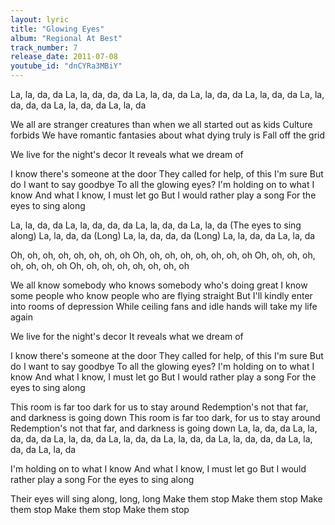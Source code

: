 ```yaml
---
layout: lyric
title: "Glowing Eyes"
album: "Regional At Best"
track_number: 7
release_date: 2011-07-08
youtube_id: "dnCYRa3MBiY"
---
```


La, la, da, da
La, la, da, da, da
La, la, da, da
La, la, da, da
La, la, da, da
La, la, da, da, da
La, la, da, da
La, la, da

We all are stranger creatures than when we all started out as kids
Culture forbids
We have romantic fantasies about what dying truly is
Fall off the grid

We live for the night's decor
It reveals what we dream of

I know there's someone at the door
They called for help, of this I'm sure
But do I want to say goodbye
To all the glowing eyes?
I'm holding on to what I know
And what I know, I must let go
But I would rather play a song
For the eyes to sing along

La, la, da, da
La, la, da, da, da
La, la, da, da
La, la, da (The eyes to sing along)
La, la, da, da (Long)
La, la, da, da, da (Long)
La, la, da, da
La, la, da

Oh, oh, oh, oh, oh, oh, oh, oh
Oh, oh, oh, oh, oh, oh, oh, oh
Oh, oh, oh, oh, oh, oh, oh, oh
Oh, oh, oh, oh, oh, oh, oh, oh

We all know somebody who knows somebody who's doing great
I know some people who know people who are flying straight
But I'll kindly enter into rooms of depression
While ceiling fans and idle hands will take my life again

We live for the night's decor
It reveals what we dream of

I know there's someone at the door
They called for help, of this I'm sure
But do I want to say goodbye
To all the glowing eyes?
I'm holding on to what I know
And what I know, I must let go
But I would rather play a song
For the eyes to sing along

This room is far too dark for us to stay around
Redemption's not that far, and darkness is going down
This room is far too dark, for us to stay around
Redemption's not that far, and darkness is going down
La, la, da, da
La, la, da, da, da
La, la, da, da
La, la, da, da
La, la, da, da
La, la, da, da, da
La, la, da, da
La, la, da

I'm holding on to what I know
And what I know, I must let go
But I would rather play a song
For the eyes to sing along

Their eyes will sing along, long, long
Make them stop
Make them stop
Make them stop
Make them stop
Make them stop
